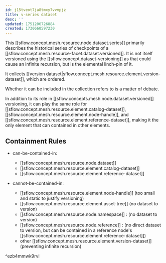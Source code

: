 ```yaml
---
id: j15tveot7ja8tmxy7vvmpjz
title: v-series dataset
desc: ''
updated: 1751206726884
created: 1730660597230
---
```


This [[sflow.concept.mesh.resource.node.dataset.series]] primarily describes the historical series of checkpoints of a [[sflow.concept.mesh.resource-facet.dataset.versioned]]. It is not itself versioned using the [[sflow.concept.dataset-versioning]] as that could cause an infinite recursion, but is the elemental linch-pin of it. 

It collects [[version dataset|sflow.concept.mesh.resource.element.version-dataset]], which are ordered. 

Whether it can be included in the collection refers to is a matter of debate.

In addition to its role in [[sflow.concepts.mesh.node.dataset.versioned]] versioning, it can play the same role for [[sflow.concept.mesh.resource.element.catalog-dataset]], [[sflow.concept.mesh.resource.element.node-handle]], and [[sflow.concept.mesh.resource.element.reference-dataset]], making it the only element that can contained in other elements.

## Containment Rules

- can-be-contained-in: 
  - [[sflow.concept.mesh.resource.node.dataset]]
  - [[sflow.concept.mesh.resource.element.catalog-dataset]]
  - [[sflow.concept.mesh.resource.element.reference-dataset]]

- cannot-be-contained-in:
  - [[sflow.concept.mesh.resource.element.node-handle]] (too small and static to justify versioning)
  - [[sflow.concept.mesh.resource.element.asset-tree]] (no dataset to version)
  - [[sflow.concept.mesh.resource.node.namespace]] : (no dataset to version)
  - [[sflow.concept.mesh.resource.node.reference]] : (no direct dataset to version, but can be contained in a reference node's  [[sflow.concept.mesh.resource.element.reference-dataset]])
  - other [[sflow.concept.mesh.resource.element.version-dataset]] (preventing infinite recursion)

^ezb4mmwk9rvl